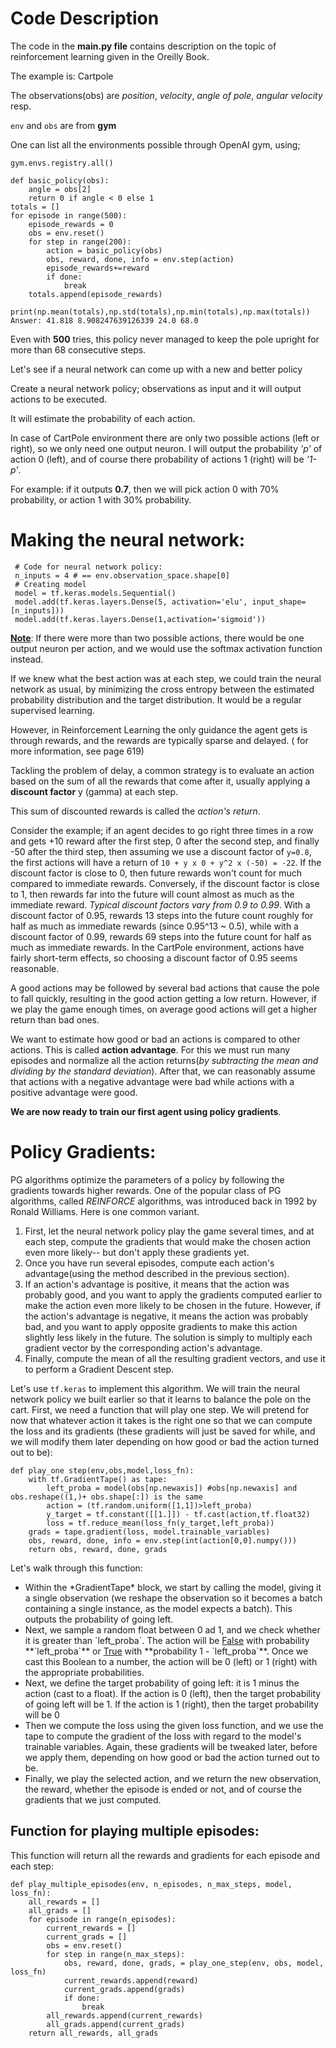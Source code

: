 # Code Description
The code in the **main.py file**  contains description on the topic of reinforcement learning given in the Oreilly Book.

The example is: Cartpole

The observations(obs) are *position*, *velocity*, *angle of pole*, *angular velocity* resp.

`env` and `obs` are from **gym**

One can list all the environments possible through OpenAI gym, using;

`gym.envs.registry.all()`

```
def basic_policy(obs):
    angle = obs[2]
    return 0 if angle < 0 else 1
totals = []
for episode in range(500):
    episode_rewards = 0
    obs = env.reset()
    for step in range(200):
        action = basic_policy(obs)
        obs, reward, done, info = env.step(action)
        episode_rewards+=reward
        if done:
            break
    totals.append(episode_rewards)
```

`print(np.mean(totals),np.std(totals),np.min(totals),np.max(totals))`
`Answer: 41.818 8.908247639126339 24.0 68.0`

Even with **500** tries, this policy never managed to keep the pole upright for more than 68 consecutive steps.

 Let's see if a neural network can come up with a new and better policy

 Create a neural network policy; observations as input and it will output actions to be executed.

 It will estimate the probability of each action.

 In case of CartPole environment there are only two possible actions (left or right), so we only need
 one output neuron. I will output the probability *'p'* of action 0 (left), and of course there
 probability of actions 1 (right) will be *'1-p'*.

 For example: if it outputs **0.7**, then we will pick action 0 with 70% probability, or
 action 1 with 30% probability.

 # Making the neural network:
```
 # Code for neural network policy:
 n_inputs = 4 # == env.observation_space.shape[0]
 # Creating model
 model = tf.keras.models.Sequential()
 model.add(tf.keras.layers.Dense(5, activation='elu', input_shape=[n_inputs]))
 model.add(tf.keras.layers.Dense(1,activation='sigmoid'))
 ```

 <ins>**Note**</ins>: If there were more than two possible actions, there would be one output neuron per action, and we would use the softmax activation function instead.

 If we knew what the best action was at each step, we could train the neural network as usual, by minimizing the cross entropy between the estimated probability distribution and the target distribution. It would be a regular supervised learning.

 However, in Reinforcement Learning the only guidance the agent gets is through rewards, and the rewards are typically sparse and delayed.
 ( for more information, see page 619)

 Tackling the problem of delay, a common strategy is to evaluate an action based on the sum of all the rewards that come after it, usually applying a **discount factor** y (gamma) at each step.

 This sum of discounted rewards is called the *action's return*.

 Consider the example; if an agent decides to go right three times in a row and gets +10 reward after the first step, 0 after the second step, and finally -50 after the third step, then assuming we use a discount factor of `y=0.8`, the first actions will have a return of `10 + y x 0 + y^2 x (-50) = -22`. If the discount factor is close to 0, then future rewards won't count for much compared to immediate rewards. Conversely, if the discount factor is close to 1, then rewards far into the future will count almost as much as the immediate reward. *Typical discount factors vary from 0.9 to 0.99*. With a discount factor of 0.95, rewards 13 steps into the future count roughly for half as much as immediate rewards (since 0.95^13 ~ 0.5), while with a discount factor of 0.99, rewards 69 steps into the future count for half as much as immediate rewards. In the CartPole environment, actions have fairly short-term effects, so choosing a discount factor of 0.95 seems reasonable.

A good actions may be followed by several bad actions that cause the pole to fall quickly, resulting in the good action getting a low return. However, if we play the game enough times, on average good actions will get a higher return than bad ones.

We want to estimate how good or bad an actions is compared to other actions. This is called **action advantage**. For this we must run many episodes and normalize all the action returns(*by subtracting the mean and dividing by the standard deviation*). After that, we can reasonably assume that actions with a negative advantage were bad while actions with a positive advantage were good.

**We are now ready to train our first agent using policy gradients**.

# Policy Gradients:
PG algorithms optimize the parameters of a policy by following the gradients towards higher rewards. One of the popular class of PG algorithms, called *REINFORCE* algorithms, was introduced back in 1992 by Ronald Williams. Here is one common variant.

<ol>
<li>First, let the neural network policy play the game several times, and at each step, compute the gradients that would make the chosen action even more likely-- but don't apply these gradients yet.</li>
<li>Once you have run several episodes, compute each action's advantage(using the method described in the previous section).</li>
<li>If an action's advantage is positive, it means that the action was probably good, and you want to apply the gradients computed earlier to make the action even more likely to be chosen in the future. However, if the action's advantage is negative, it means the action was probably bad, and you want to apply opposite gradients to make this action slightly less likely in the future. The solution is simply to multiply each gradient vector by the corresponding action's advantage.</li>
<li>Finally, compute the mean of all the resulting gradient vectors, and use it to perform a Gradient Descent step.</li>
</ol>

Let's use `tf.keras` to implement this algorithm. We will train the neural network policy we built earlier so that it learns to balance the pole on the cart. First, we need a function that will play one step. We will pretend for now that whatever action it takes is the right one so that we can compute the loss and its gradients (these gradients will just be saved for while, and we will modify them later depending on how good or bad the action turned out to be):

```
def play_one step(env,obs,model,loss_fn):
    with tf.GradientTape() as tape:
        left_proba = model(obs[np.newaxis]) #obs[np.newaxis] and obs.reshape((1,)+ obs.shape[:]) is the same
        action = (tf.random.uniform([1,1])>left_proba)
        y_target = tf.constant([[1.]]) - tf.cast(action,tf.float32)
        loss = tf.reduce_mean(loss_fn(y_target,left_proba))
    grads = tape.gradient(loss, model.trainable_variables)
    obs, reward, done, info = env.step(int(action[0,0].numpy()))
    return obs, reward, done, grads
```

Let's walk through this function:

<ul>
<li>Within the *GradientTape* block, we start by calling the model, giving it a single observation (we reshape the observation so it becomes a batch containing a single instance, as the model expects a batch). This outputs the probability of going left.</li>
<li>Next, we sample a random float between 0 ad 1, and we check whether it is greater than `left_proba`. The action will be <ins>False</ins> with probability **`left_proba`** or <ins>True</ins> with **probability 1 - `left_proba`**. Once we cast this Boolean to a number, the action will be 0 (left) or 1 (right) with the appropriate probabilities.</li>
<li>Next, we define the target probability of going left: it is 1 minus the action (cast to a float). If the action is 0 (left), then the target probability of going left will be 1. If the action is 1 (right), then the target probability will be 0</li>
<li>Then we compute the loss using the given loss function, and we use the tape to compute the gradient of the loss with regard to the model's trainable variables. Again, these gradients will be tweaked later, before we apply them, depending on how good or bad the action turned out to be.</li>
<li>Finally, we play the selected action, and we return the new observation, the reward, whether the episode is ended or not, and of course the gradients that we just computed.</li>
</ul>

## Function for playing multiple episodes:
This function will return all the rewards and gradients for each episode and each step:

```
def play_multiple_episodes(env, n_episodes, n_max_steps, model, loss_fn):
    all_rewards = []
    all_grads = []
    for episode in range(n_episodes):
        current_rewards = []
        current_grads = []
        obs = env.reset()
        for step in range(n_max_steps):
            obs, reward, done, grads, = play_one_step(env, obs, model, loss_fn)
            current_rewards.append(reward)
            current_grads.append(grads)
            if done:
                break
        all_rewards.append(current_rewards)
        all_grads.append(current_grads)
    return all_rewards, all_grads
```
